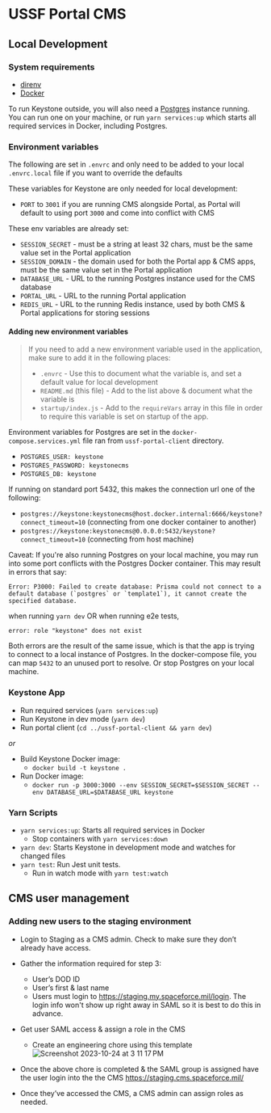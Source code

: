 # USSF Portal CMS

## Local Development

### System requirements

- [direnv](https://direnv.net/docs/hook.html)
- [Docker](https://www.docker.com/products/docker-desktop)

To run Keystone outside, you will also need a [Postgres](https://www.postgresql.org/download/) instance running. You can run one on your machine, or run `yarn services:up` which starts all required services in Docker, including Postgres.

### Environment variables

The following are set in `.envrc` and only need to be added to your local `.envrc.local` file if you want to override the defaults

These variables for Keystone are only needed for local development:

- `PORT` to `3001` if you are running CMS alongside Portal, as Portal will default to using port `3000` and come into conflict with CMS

These env variables are already set:

- `SESSION_SECRET` - must be a string at least 32 chars, must be the same value set in the Portal application
- `SESSION_DOMAIN` - the domain used for both the Portal app & CMS apps, must be the same value set in the Portal application
- `DATABASE_URL` - URL to the running Postgres instance used for the CMS database
- `PORTAL_URL` - URL to the running Portal application
- `REDIS_URL` - URL to the running Redis instance, used by both CMS & Portal applications for storing sessions

#### Adding new environment variables

> If you need to add a new environment variable used in the application, make sure to add it in the following places:
>
> - `.envrc` - Use this to document what the variable is, and set a default value for local development
> - `README.md` (this file) - Add to the list above & document what the variable is
> - `startup/index.js` - Add to the `requireVars` array in this file in order to require this variable is set on startup of the app.

Environment variables for Postgres are set in the `docker-compose.services.yml` file ran from `ussf-portal-client` directory.

- `POSTGRES_USER: keystone`
- `POSTGRES_PASSWORD: keystonecms`
- `POSTGRES_DB: keystone`

If running on standard port 5432, this makes the connection url one of the following:

- `postgres://keystone:keystonecms@host.docker.internal:6666/keystone?connect_timeout=10` (connecting from one docker container to another)
- `postgres://keystone:keystonecms@0.0.0.0:5432/keystone?connect_timeout=10` (connecting from host machine)

Caveat: If you're also running Postgres on your local machine, you may run into some port conflicts with the Postgres Docker container. This may result in errors that say:

```
Error: P3000: Failed to create database: Prisma could not connect to a default database (`postgres` or `template1`), it cannot create the specified database.
```
when running `yarn dev` OR when running e2e tests, 
```
error: role "keystone" does not exist
```
Both errors are the result of the same issue, which is that the app is trying to connect to a local instance of Postgres.
In the docker-compose file, you can map `5432` to an unused port to resolve. Or stop Postgres on your local machine.

### Keystone App

- Run required services (`yarn services:up`)
- Run Keystone in dev mode (`yarn dev`)
- Run portal client (`cd ../ussf-portal-client && yarn dev`)

_or_

- Build Keystone Docker image:
  - `docker build -t keystone .`
- Run Docker image:
  - `docker run -p 3000:3000 --env SESSION_SECRET=$SESSION_SECRET --env DATABASE_URL=$DATABASE_URL keystone`

### Yarn Scripts

- `yarn services:up`: Starts all required services in Docker
  - Stop containers with `yarn services:down`
- `yarn dev`: Starts Keystone in development mode and watches for changed files
- `yarn test`: Run Jest unit tests.
  - Run in watch mode with `yarn test:watch`
 
## CMS user management

### Adding new users to the staging environment

- Login to Staging as a CMS admin. Check to make sure they don’t already have access.
- Gather the information required for step 3:

  - User’s DOD ID
  - User’s first & last name
  - Users must login to https://staging.my.spaceforce.mil/login. The login info won't show up right away in SAML so it is best to do this in advance.

- Get user SAML access & assign a role in the CMS

  - Create an engineering chore using this template
![Screenshot 2023-10-24 at 3 11 17 PM](https://github.com/USSF-ORBIT/ussf-portal-cms/assets/48488699/61977bc1-1ea2-419a-a7b9-97cdc134cc68)



- Once the above chore is completed & the SAML group is assigned have the user login into the the CMS https://staging.cms.spaceforce.mil/
- Once they’ve accessed the CMS, a CMS admin can assign roles as needed.

